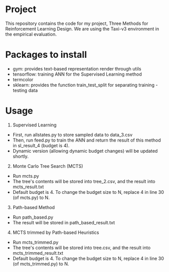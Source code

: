 # Project

This repository contains the code for my project, Three Methods for Reinforcement Learning Design. We are using the Taxi-v3 environment in the empirical evaluation.

# Packages to install
- gym: provides text-based representation render through utils
- tensorflow: training ANN for the Supervised Learning method
- termcolor
- sklearn: provides the function train_test_split for separating training - testing data

# Usage
1. Supervised Learning
- First, run allstates.py to store sampled data to data_3.csv
- Then, run feed.py to train the ANN and return the result of this method in sl_result_4 (budget is 4).
- Dynamic version (allowing dynamic budget changes) will be updated shortly.

2. Monte Carlo Tree Search (MCTS)
- Run mcts.py
- The tree's contents will be stored into tree_2.csv, and the result into mcts_result.txt
- Default budget is 4. To change the budget size to N, replace 4 in line 30 (of mcts.py) to N.

3. Path-based Method
- Run path_based.py
- The result will be stored in path_based_result.txt

4. MCTS trimmed by Path-based Heuristics
- Run mcts_trimmed.py
- The tree's contents will be stored into tree.csv, and the result into mcts_trimmed_result.txt
- Default budget is 4. To change the budget size to N, replace 4 in line 30 (of mcts_trimmed.py) to N.

